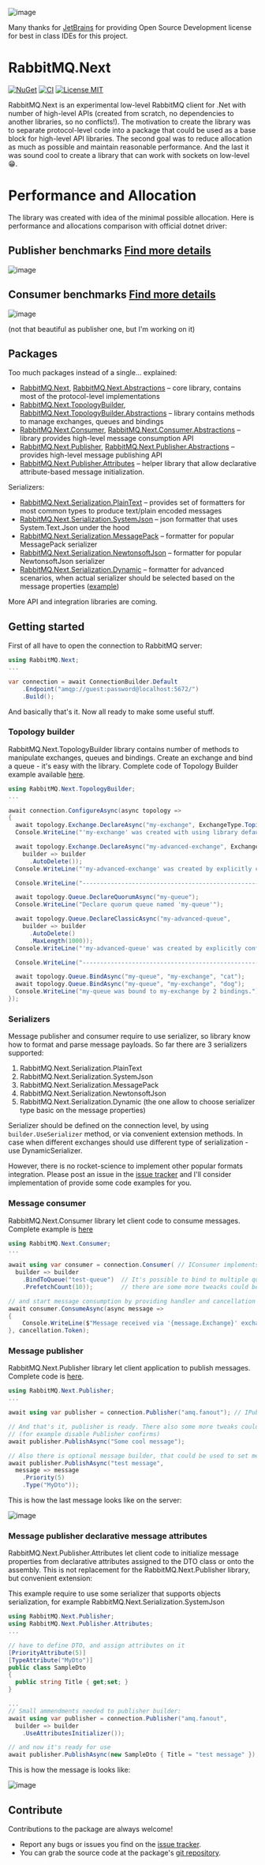 ![image](https://user-images.githubusercontent.com/31327136/206628834-f9c52f6f-fc6e-45eb-bd64-c1e27bdcfb9a.png)

Many thanks for [JetBrains](https://jb.gg/OpenSourceSupport) for providing Open Source Development license for best in class IDEs for this project.

# RabbitMQ.Next

[![NuGet](https://img.shields.io/nuget/v/RabbitMQ.Next.svg)](https://www.nuget.org/packages/RabbitMQ.Next)
[![CI](https://github.com/sanych-sun/RabbitMQ.Next/actions/workflows/master.yml/badge.svg)](https://github.com/sanych-sun/RabbitMQ.Next/actions/workflows/master.yml)
[![License MIT](https://img.shields.io/badge/license-MIT-green.svg)](https://github.com/sanych-sun/RabbitMQ.Next/blob/master/LICENSE)

RabbitMQ.Next is an experimental low-level RabbitMQ client for .Net with number of high-level APIs (created from scratch, no dependencies to another libraries, so no conflicts!). The motivation to create the library was to separate protocol-level code into a package that could be used as a base block for high-level API libraries. The second goal was to reduce allocation as much as possible and maintain reasonable performance. And the last it was sound cool to create a library that can work with sockets on low-level :grin:.

# Performance and Allocation

The library was created with idea of the minimal possible allocation. Here is performance and allocations comparison with official dotnet driver:

## Publisher benchmarks [Find more details](https://github.com/sanych-sun/RabbitMQ.Next/blob/master/docs/benchmarks/RabbitMQ.Next.Benchmarks.Publisher.PublisherBenchmarks.md)

![image](https://user-images.githubusercontent.com/31327136/219306147-b6d71333-22a5-4bc1-9a9c-5846432a9a01.png)

## Consumer benchmarks [Find more details](https://github.com/sanych-sun/RabbitMQ.Next/blob/master/docs/benchmarks/RabbitMQ.Next.Benchmarks.Consumer.ConsumerBenchmarks.md)
![image](https://user-images.githubusercontent.com/31327136/219307235-45c94e50-d251-429f-af2e-18a686f120e6.png)

(not that beautiful as publisher one, but I'm working on it)

## Packages
Too much packages instead of a single... explained:
- [RabbitMQ.Next](https://www.nuget.org/packages/RabbitMQ.Next), [RabbitMQ.Next.Abstractions](https://www.nuget.org/packages/RabbitMQ.Next.Abstractions) – core library, contains most of the protocol-level implementations
- [RabbitMQ.Next.TopologyBuilder](https://www.nuget.org/packages/RabbitMQ.Next.TopologyBuilder), [RabbitMQ.Next.TopologyBuilder.Abstractions](https://www.nuget.org/packages/RabbitMQ.Next.TopologyBuilder.Abstractions) – library contains methods to manage exchanges, queues and bindings
- [RabbitMQ.Next.Consumer](https://www.nuget.org/packages/RabbitMQ.Next.Consumer), [RabbitMQ.Next.Consumer.Abstractions](https://www.nuget.org/packages/RabbitMQ.Next.Consumer.Abstractions) – library provides high-level message consumption API
- [RabbitMQ.Next.Publisher](https://www.nuget.org/packages/RabbitMQ.Next.Publisher), [RabbitMQ.Next.Publisher.Abstractions](https://www.nuget.org/packages/RabbitMQ.Next.Publisher.Abstractions) – provides high-level message publishing API
- [RabbitMQ.Next.Publisher.Attributes](https://www.nuget.org/packages/RabbitMQ.Next.Publisher.Attributes) – helper library that allow declarative attribute-based message initialization.

Serializers:
- [RabbitMQ.Next.Serialization.PlainText](https://www.nuget.org/packages/RabbitMQ.Next.Serialization.PlainText) – provides set of formatters for most common types to produce text/plain encoded messages
- [RabbitMQ.Next.Serialization.SystemJson](https://www.nuget.org/packages/RabbitMQ.Next.Serialization.SystemJson) – json formatter that uses System.Text.Json under the hood
- [RabbitMQ.Next.Serialization.MessagePack](https://www.nuget.org/packages/RabbitMQ.Next.Serialization.MessagePack) – formatter for popular MessagePack serializer
- [RabbitMQ.Next.Serialization.NewtonsoftJson](https://www.nuget.org/packages/RabbitMQ.Next.Serialization.NewtonsoftJson) – formatter for popular NewtonsoftJson serializer
- [RabbitMQ.Next.Serialization.Dynamic](https://www.nuget.org/packages/RabbitMQ.Next.Serialization.Dynamic) – formatter for advanced scenarios, when actual serializer should be selected based on the message properties ([example](https://github.com/sanych-sun/RabbitMQ.Next/blob/master/docs/examples/RabbitMQ.Next.Examples.DynamicSerializer/Program.cs))

More API and integration libraries are coming.

## Getting started

First of all have to open the connection to RabbitMQ server:
```c#
using RabbitMQ.Next;
...

var connection = await ConnectionBuilder.Default
    .Endpoint("amqp://guest:password@localhost:5672/")
    .Build();
```

And basically that's it. Now all ready to make some useful stuff.
### Topology builder
RabbitMQ.Next.TopologyBuilder library contains number of methods to manipulate exchanges, queues and bindings. Create an exchange and bind a queue - it's easy with the library. Complete code of Topology Builder example available [here](https://github.com/sanych-sun/RabbitMQ.Next/tree/master/docs/examples/RabbitMQ.Next.Examples.TopologyBuilder).
```c#
using RabbitMQ.Next.TopologyBuilder;
...

await connection.ConfigureAsync(async topology =>
{
  await topology.Exchange.DeclareAsync("my-exchange", ExchangeType.Topic);
  Console.WriteLine("'my-exchange' was created with using library defaults (durable by default)");

  await topology.Exchange.DeclareAsync("my-advanced-exchange", ExchangeType.Topic,
    builder => builder
      .AutoDelete());
  Console.WriteLine("'my-advanced-exchange' was created by explicitly configuring to be auto-delete");

  Console.WriteLine("--------------------------------------------------------------");

  await topology.Queue.DeclareQuorumAsync("my-queue");
  Console.WriteLine("Declare quorum queue named 'my-queue'");

  await topology.Queue.DeclareClassicAsync("my-advanced-queue",
    builder => builder
      .AutoDelete()
      .MaxLength(1000));
  Console.WriteLine("'my-advanced-queue' was created by explicitly configuring to be auto-delete and max-length 1000");

  Console.WriteLine("--------------------------------------------------------------");

  await topology.Queue.BindAsync("my-queue", "my-exchange", "cat");
  await topology.Queue.BindAsync("my-queue", "my-exchange", "dog");
  Console.WriteLine("my-queue was bound to my-exchange by 2 bindings.");
});
```

### Serializers
Message publisher and consumer require to use serializer, so library know how to format and parse message payloads. So far there are 3 serializers supported:
1. RabbitMQ.Next.Serialization.PlainText
2. RabbitMQ.Next.Serialization.SystemJson
3. RabbitMQ.Next.Serialization.MessagePack
4. RabbitMQ.Next.Serialization.NewtonsoftJson
5. RabbitMQ.Next.Serialization.Dynamic (the one allow to choose serializer type basic on the message properties)

Serializer should be defined on the connection level, by using `builder.UseSerializer` method, or via convenient extension methods. In case when different exchanges should use different type of serialization - use DynamicSerializer. 

However, there is no rocket-science to implement other popular formats integration. Please post an issue in the [issue tracker](https://github.com/sanych-sun/RabbitMQ.Next/issues) and I'll consider implementation of provide some code examples for you.

### Message consumer
RabbitMQ.Next.Consumer library let client code to consume messages. Complete example is [here](https://github.com/sanych-sun/RabbitMQ.Next/tree/master/docs/examples/RabbitMQ.Next.Examples.SimpleConsumer)
```c#
using RabbitMQ.Next.Consumer;
...

await using var consumer = connection.Consumer( // IConsumer implements IAsyncDisposable, do not forget to dispose it 
  builder => builder
    .BindToQueue("test-queue")  // It's possible to bind to multiple queues
    .PrefetchCount(10));        // there are some more tweacks could be applied to consumer

// and start message consumption by providing handler and cancellation token
await consumer.ConsumeAsync(async message =>
{
    Console.WriteLine($"Message received via '{message.Exchange}' exchange: {message.Content<string>()}");
}, cancellation.Token);
```

### Message publisher
RabbitMQ.Next.Publisher library let client application to publish messages. Complete code is [here](https://github.com/sanych-sun/RabbitMQ.Next/tree/master/docs/examples/RabbitMQ.Next.Examples.SimplePublisher).

```c#
using RabbitMQ.Next.Publisher;
...

await using var publisher = connection.Publisher("amq.fanout"); // IPublisher implements IAsyncDisposable, do not forget to dispose it

// And that's it, publisher is ready. There also some more tweaks could be applied to the publisher via publisher builder 
// (for example disable Publisher confirms)
await publisher.PublishAsync("Some cool message");

// Also there is optional message builder, that could be used to set message properties
await publisher.PublishAsync("test message", 
  message => message
    .Priority(5)
    .Type("MyDto"));
```
This is how the last message looks like on the server:

![image](https://user-images.githubusercontent.com/31327136/205428054-7e627426-2821-4d5f-a9a9-6d7bdea66ce6.png)



### Message publisher declarative message attributes
RabbitMQ.Next.Publisher.Attributes let client code to initialize message properties from declarative attributes assigned to the DTO class or onto the assembly. This is not replacement for the RabbitMQ.Next.Publisher library, but convenient extension:

This example require to use some serializer that supports objects serialization, for example RabbitMQ.Next.Serialization.SystemJson
```c#
using RabbitMQ.Next.Publisher;
using RabbitMQ.Next.Publisher.Attributes;
...

// have to define DTO, and assign attributes on it
[PriorityAttribute(5)]
[TypeAttribute("MyDto")]
public class SampleDto
{
  public string Title { get;set; }
} 

...
// Small ammendments needed to publisher builder:
await using var publisher = connection.Publisher("amq.fanout",
  builder => builder
    .UseAttributesInitializer());  

// and now it's ready for use
await publisher.PublishAsync(new SampleDto { Title = "test message" }); 

```
This is how the message is looks like:

![image](https://user-images.githubusercontent.com/31327136/205427873-1dd7ded5-f636-4bd6-ba62-6f41a66be792.png)


## Contribute

Contributions to the package are always welcome!

- Report any bugs or issues you find on the [issue tracker](https://github.com/sanych-sun/RabbitMQ.Next/issues).
- You can grab the source code at the package's [git repository](https://github.com/sanych-sun/RabbitMQ.Next).
